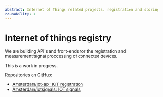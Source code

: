 ```yaml
---
abstract: Internet of Things related projects. registration and storing sensor data
reusability: 1
---
```


# Internet of things registry

We are building API's and front-ends for the registration and measurement/signal proccessing
of connected devices.

This is a work in progress.

Repositories on GitHub:

* [Amsterdam/iot-api: IOT registration](https://github.com/Amsterdam/iot-api)
* [Amsterdam/iotsignals: IOT signals](https://github.com/Amsterdam/iotsignals)
